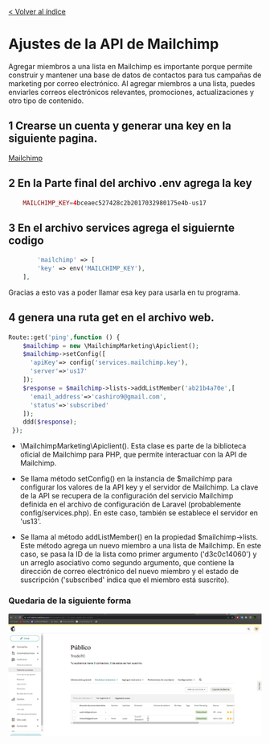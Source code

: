 [< Volver al índice](/docs/README.md)

# Ajustes de la API de Mailchimp

Agregar miembros a una lista en Mailchimp es importante porque permite construir y mantener una base de datos de contactos para tus campañas de marketing por correo electrónico. Al agregar miembros a una lista, puedes enviarles correos electrónicos relevantes, promociones, actualizaciones y otro tipo de contenido.

## 1 Crearse un cuenta y generar una key en la siguiente pagina.
[Mailchimp](https://mailchimp.com/)


## 2 En la Parte final del archivo .env agrega la key

```php
    MAILCHIMP_KEY=4bceaec527428c2b2017032980175e4b-us17
```
## 3 En el archivo services agrega el siguiernte codigo
```php
        'mailchimp' => [
        'key' => env('MAILCHIMP_KEY'),
    ],
```
Gracias a esto vas a poder llamar esa key para usarla en tu programa.


## 4 genera una ruta get en el archivo web.

```php
Route::get('ping',function () {
    $mailchimp = new \MailchimpMarketing\Apiclient();
    $mailchimp->setConfig([
      'apiKey'=> config('services.mailchimp.key'),
      'server'=>'us17'
    ]);
    $response = $mailchimp->lists->addListMember('ab21b4a70e',[
      'email_address'=>'cashiro9@gmail.com',
      'status'=>'subscribed'
    ]);
    ddd($response);
 });
```
- \MailchimpMarketing\Apiclient(). Esta clase es parte de la biblioteca oficial de Mailchimp para PHP, que permite interactuar con la API de Mailchimp.

- Se llama método setConfig() en la instancia de $mailchimp para configurar los valores de la API key y el servidor de Mailchimp. La clave de la API se recupera de la configuración del servicio Mailchimp definida en el archivo de configuración de Laravel (probablemente config/services.php). En este caso, también se establece el servidor en 'us13'.

- Se llama al método addListMember() en la propiedad $mailchimp->lists. Este método agrega un nuevo miembro a una lista de Mailchimp. En este caso, se pasa la ID de la lista como primer argumento ('d3c0c14060') y un arreglo asociativo como segundo argumento, que contiene la dirección de correo electrónico del nuevo miembro y el estado de suscripción ('subscribed' indica que el miembro está suscrito).

### Quedaria de la siguiente forma
![img](img/page.info.1.png)
